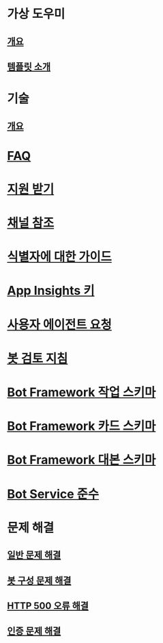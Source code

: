# 가상 도우미
## [개요](../v4sdk/bot-builder-virtual-assistant-introduction.md)
## [템플릿 소개](../v4sdk/bot-builder-virtual-assistant-template.md)
# 기술 
## [개요](../v4sdk/bot-builder-skills-overview.md)
# [FAQ](../bot-service-resources-bot-framework-faq.md)
# [지원 받기](../bot-service-resources-links-help.md)
# [채널 참조](../bot-service-channels-reference.md)
# [식별자에 대한 가이드](../bot-service-resources-identifiers-guide.md)
# [App Insights 키](../bot-service-resources-app-insights-keys.md)
# [사용자 에이전트 요청](../bot-service-resources-user-agent.md)
# [봇 검토 지침](../bot-service-review-guidelines.md)
# [Bot Framework 작업 스키마](https://aka.ms/botSpecs-activitySchema)
# [Bot Framework 카드 스키마](https://aka.ms/botSpecs-cardSchema)
# [Bot Framework 대본 스키마](https://aka.ms/botSpecs-transcripts)
# [Bot Service 준수](../v4sdk/bot-service-compliance.md)
# 문제 해결
## [일반 문제 해결](../bot-service-troubleshoot-general-problems.md)
## [봇 구성 문제 해결](../bot-service-troubleshoot-bot-configuration.md)
## [HTTP 500 오류 해결](../bot-service-troubleshoot-500-errors.md)
## [인증 문제 해결](../bot-service-troubleshoot-authentication-problems.md)
